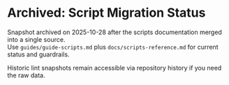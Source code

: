 # Archived: Script Migration Status

Snapshot archived on 2025-10-28 after the scripts documentation merged into a single source.  
Use `guides/guide-scripts.md` plus `docs/scripts-reference.md` for current status and guardrails.

Historic lint snapshots remain accessible via repository history if you need the raw data.